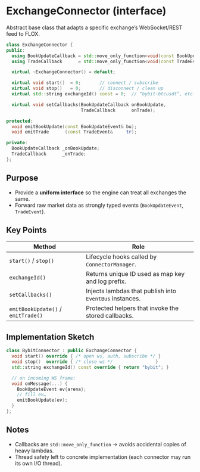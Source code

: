 # ExchangeConnector (interface)

Abstract base class that adapts a specific exchange’s WebSocket/REST feed to FLOX.

~~~cpp
class ExchangeConnector {
public:
  using BookUpdateCallback = std::move_only_function<void(const BookUpdateEvent&)>;
  using TradeCallback      = std::move_only_function<void(const TradeEvent&)>;

  virtual ~ExchangeConnector() = default;

  virtual void start()  = 0;       // connect / subscribe
  virtual void stop()   = 0;       // disconnect / clean up
  virtual std::string exchangeId() const = 0;  // “bybit-btcusdt”, etc.

  virtual void setCallbacks(BookUpdateCallback onBookUpdate,
                            TradeCallback      onTrade);

protected:
  void emitBookUpdate(const BookUpdateEvent& bu);
  void emitTrade      (const TradeEvent&     tr);

private:
  BookUpdateCallback _onBookUpdate;
  TradeCallback      _onTrade;
};
~~~

## Purpose
* Provide a **uniform interface** so the engine can treat all exchanges the same.
* Forward raw market data as strongly typed events (`BookUpdateEvent`, `TradeEvent`).

## Key Points
| Method                | Role                                                            |
|-----------------------|-----------------------------------------------------------------|
| `start()` / `stop()`  | Lifecycle hooks called by `ConnectorManager`.                   |
| `exchangeId()`        | Returns unique ID used as map key and log prefix.               |
| `setCallbacks()`      | Injects lambdas that publish into `EventBus` instances.         |
| `emitBookUpdate()` / `emitTrade()` | Protected helpers that invoke the stored callbacks. |

## Implementation Sketch
````cpp
class BybitConnector : public ExchangeConnector {
  void start() override { /* open ws, auth, subscribe */ }
  void stop()  override { /* close ws */                }
  std::string exchangeId() const override { return "bybit"; }

  // on incoming WS frame:
  void onMessage(...) {
    BookUpdateEvent ev{arena};
    // fill ev…
    emitBookUpdate(ev);
  }
};
````

## Notes

* Callbacks are `std::move_only_function` → avoids accidental copies of heavy lambdas.
* Thread safety left to concrete implementation (each connector may run its own I/O thread).
